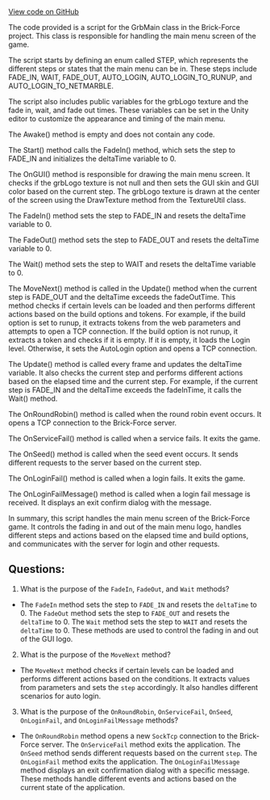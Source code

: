[View code on GitHub](https://github.com/TieHaxJan/Brick-Force/Assembly-CSharp\GrbMain.cs)

The code provided is a script for the GrbMain class in the Brick-Force project. This class is responsible for handling the main menu screen of the game. 

The script starts by defining an enum called STEP, which represents the different steps or states that the main menu can be in. These steps include FADE_IN, WAIT, FADE_OUT, AUTO_LOGIN, AUTO_LOGIN_TO_RUNUP, and AUTO_LOGIN_TO_NETMARBLE.

The script also includes public variables for the grbLogo texture and the fade in, wait, and fade out times. These variables can be set in the Unity editor to customize the appearance and timing of the main menu.

The Awake() method is empty and does not contain any code.

The Start() method calls the FadeIn() method, which sets the step to FADE_IN and initializes the deltaTime variable to 0.

The OnGUI() method is responsible for drawing the main menu screen. It checks if the grbLogo texture is not null and then sets the GUI skin and GUI color based on the current step. The grbLogo texture is drawn at the center of the screen using the DrawTexture method from the TextureUtil class.

The FadeIn() method sets the step to FADE_IN and resets the deltaTime variable to 0.

The FadeOut() method sets the step to FADE_OUT and resets the deltaTime variable to 0.

The Wait() method sets the step to WAIT and resets the deltaTime variable to 0.

The MoveNext() method is called in the Update() method when the current step is FADE_OUT and the deltaTime exceeds the fadeOutTime. This method checks if certain levels can be loaded and then performs different actions based on the build options and tokens. For example, if the build option is set to runup, it extracts tokens from the web parameters and attempts to open a TCP connection. If the build option is not runup, it extracts a token and checks if it is empty. If it is empty, it loads the Login level. Otherwise, it sets the AutoLogin option and opens a TCP connection.

The Update() method is called every frame and updates the deltaTime variable. It also checks the current step and performs different actions based on the elapsed time and the current step. For example, if the current step is FADE_IN and the deltaTime exceeds the fadeInTime, it calls the Wait() method.

The OnRoundRobin() method is called when the round robin event occurs. It opens a TCP connection to the Brick-Force server.

The OnServiceFail() method is called when a service fails. It exits the game.

The OnSeed() method is called when the seed event occurs. It sends different requests to the server based on the current step.

The OnLoginFail() method is called when a login fails. It exits the game.

The OnLoginFailMessage() method is called when a login fail message is received. It displays an exit confirm dialog with the message.

In summary, this script handles the main menu screen of the Brick-Force game. It controls the fading in and out of the main menu logo, handles different steps and actions based on the elapsed time and build options, and communicates with the server for login and other requests.
## Questions: 
 1. What is the purpose of the `FadeIn`, `FadeOut`, and `Wait` methods?
- The `FadeIn` method sets the step to `FADE_IN` and resets the `deltaTime` to 0. The `FadeOut` method sets the step to `FADE_OUT` and resets the `deltaTime` to 0. The `Wait` method sets the step to `WAIT` and resets the `deltaTime` to 0. These methods are used to control the fading in and out of the GUI logo.

2. What is the purpose of the `MoveNext` method?
- The `MoveNext` method checks if certain levels can be loaded and performs different actions based on the conditions. It extracts values from parameters and sets the `step` accordingly. It also handles different scenarios for auto login.

3. What is the purpose of the `OnRoundRobin`, `OnServiceFail`, `OnSeed`, `OnLoginFail`, and `OnLoginFailMessage` methods?
- The `OnRoundRobin` method opens a new `SockTcp` connection to the Brick-Force server. The `OnServiceFail` method exits the application. The `OnSeed` method sends different requests based on the current `step`. The `OnLoginFail` method exits the application. The `OnLoginFailMessage` method displays an exit confirmation dialog with a specific message. These methods handle different events and actions based on the current state of the application.
